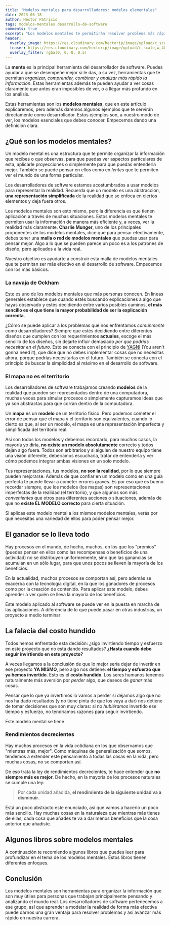 ```yaml
---
title: "Modelos mentales para desarrolladores: modelos elementales"
date: 2023-06-18
author: Héctor Patricio
tags: modelos-mentales desarrollo-de-software
comments: true
excerpt: "Los modelos mentales te permitirán resolver problems más rápido y con mejores resultados, hablemos de algunos de ellos que nos aplican directamente como desarrolladores."
header:
  overlay_image: https://res.cloudinary.com/hectorip/image/upload/c_scale,w_1400/v1686285709/nenad-novakovic-L2QB-rG5NM0-unsplash_icxsie.jpg
  teaser: https://res.cloudinary.com/hectorip/image/upload/c_scale,w_400/v1686285709/nenad-novakovic-L2QB-rG5NM0-unsplash_icxsie.jpg
  overlay_filter: rgba(0, 0, 0, 0.5)
---
```


La **mente** es la principal herramienta del desarrollador de software. Puedes ayudar a que se desempeñe mejor si le das, a su vez, herramientas que te permitan _organizar, comprender, combinar y analizar más rápido la información_. Estas herramientas además te pueden ayudar a ver cosas claramente que antes eran imposibles de ver, o a llegar más profundo en los análisis.

Estas herramientas son los **modelos mentales**, que en este artículo explicaremos, pero además daremos algunos ejemplos que te servirán directamente como desarrollador. Estos ejemplos son, a nuestro modo de ver, los modelos esenciales que debes conocer. Empecemos dando una definición clara.

## ¿Qué son los modelos mentales?

Un modelo mental es una estructura que te permite organizar la información que recibes o que observas, para que puedas ver aspectos particulares de esta, aplicarle proyecciones o simplemente para que puedas entenderla mejor. También se puede pensar en ellos como en _lentes_ que te permiten ver el mundo de una forma particular.

Los desarrolladores de software estamos acostumbrados a usar modelos para representar la realidad. Recuerda que un modelo es una abstracción, **una representación simplificada** de la realidad que se enfoca en ciertos elementos y deja fuera otros.

Los modelos mentales son esto mismo, pero la diferencia es que tienen aplicación a través de muchas situaciones. Estos modelos mentales te permiten usar la información de manera más eficiente y, a veces, ver la realidad más claramente. **Charlie Munger**, uno de los principales proponentes de los modelos mentales, dice que para pensar efectivamente, debes tener una **malla o red de modelos mentales** que puedas usar para pensar mejor. Algo a lo que se pueden parece un poco es a los patrones de diseño, pero aplicados a la vida real.

Nuestro objetivo es ayudarte a construir esta malla de modelos mentales que te permitan ser más efectivo en el desarrollo de software. Empecemos con los más básicos.

### La navaja de Ockham

Este es uno de los modelos mentales que más personas conocen. En líneas generales establece que cuando estés buscando explicaciones a algo que hayas observado y estés decidiendo entre varios posibles caminos, **el más sencillo es el que tiene la mayor probabilidad de ser la explicación correcta**.

¿Cómo se puede aplicar a los problemas que nos enfrentamos _comúnmente_ como desarrolladores? Siempre que estés decidiendo entre diferentes diseños que cumplen con los requerimientos **actuales**, escoge el más sencillo de los diseños, sin dejarte influir demasiado _por que podrías necesitar en el futuro_. Esto se conecta con el principio de [YAGNI](https://martinfowler.com/bliki/Yagni.html) (You aren't gonna need it), que dice que no debes implementar cosas que no necesitas ahora, porque podrías necesitarlas en el futuro. También se conecta con el principio de buscar la simplicidad al máximo en el desarrollo de software.

### El mapa no es el territorio

Los desarrolladores de software trabajamos creando **modelos** de la realidad que pueden ser representados dentro de una computadora, muchas veces para simular procesos o simplemente capturamos ideas que ya son abstractas para que corran dentro de la computadora.

Un **mapa** es un **modelo** de un territorio físico. Pero podemos cometer el error de pensar que el mapa y el territorio son equivalentes, cuando lo cierto es que, al ser un modelo, el mapa es una representación imperfecta y simplificada del territorio real.

Así son todos los modelos y debemos recordarlo, para muchos casos, la mayoría yo diría, **no existe un modelo absolutamente** correcto y todos dejan algo fuera. Todos son arbitrarios y si alguien de nuestro equipo tiene una visión diferente, deberíamos escucharla, tratar de entenderla y ver cómo podemos integrar ambas visiones en un solo modelo.

Tus representaciones, tus modelos, **no son la realidad**, por lo que siempre pueden mejorarse. Además de que confiar en un modelo como en una guía perfecta te puede llevar a cometer errores graves. Es por eso que es bueno recordar siempre, que los modelos (los mapas) son representaciones imperfectas de la realidad (el territorio), y que algunos son más _convenientes_ que otros para diferentes acciones o situaciones, además de que no **existe EL MODELO correcto** para cierta situación.

Si aplicas este modelo mental a los mismos modelos mentales, verás por qué necesitas una variedad de ellos para poder pensar mejor.

## El ganador se lo lleva todo

Hay procesos en el mundo, de hecho, muchos, en los que los "premios" (puedes pensar en ellos como las recompensas o beneficios de una actividad) no se distribuyen uniformemente, sino que las ganancias se acumulan en un sólo lugar, para que unos pocos se lleven la mayoría de los beneficios.

En la actualidad, muchos procesos se comportan así, pero además se exacerba con la tecnología digital, en la que los ganadores de procesos como por la creación de contenido. Para aplicar este modelo, debes aprender a ver quién se lleva la mayoría de los beneficios.

Este modelo aplicado al software se puede ver en la puesta en marcha de las aplicaciones. A diferencia de lo que puede pasar en otras industrias, un proyecto a medio terminar

## La falacia del costo hundido

Todos hemos enfrentado esta decisión: ¿sigo invirtiendo tiempo y esfuerzo en este proyecto que no está dando resultados? **¿Hasta cuando debo seguir invirtiendo en este proyecto?**

A veces llegamos a la conclusión de que lo mejor sería dejar de invertir en ese proyecto **YA MISMO**, pero algo nos detiene: **el tiempo y esfuerzo que ya hemos invertido**. Esto es el **costo hundido**. Los seres humanos tenemos naturalmente más aversión por _perder_ algo, que deseos de _ganar_ más cosas.

Pensar que lo que ya invertimos lo vamos a perder si dejamos algo que no nos ha dado resultados (y no tiene pinta de que los vaya a dar) nos detiene de tomar decisiones que son muy claras: si no _hubiéramos_ invertido ese tiempo y esfuerzo, no tendríamos razones para seguir invirtiendo.

Este modelo mental se tiene

### Rendimientos decrecientes

Hay muchos procesos en la vida cotidiana en los que observamos que "mientras más, mejor". Como máquinas de generalización que somos, tendemos a extender este pensamiento a todas las cosas en la vida, pero muchas cosas, no se comportan así.

De eso trata la ley de rendimientos decrecientes, te hace entender que **no siempre más es mejor**. De hecho, en la mayoría de los procesos naturales se cumple una ley:

> Por cada unidad añadida, **el rendimiento de la siguiente unidad va a disminuir**.

Está un poco abstracto este enunciado, así que vamos a hacerlo un poco más sencillo. Hay muchas cosas en la naturaleza que mientras más tienes de ellas, cada cosa que añades te va a dar menos beneficios que la cosa anterior que añadiste.

## Algunos libros sobre modelos mentales

A continuación te recomiendo algunos libros que puedes leer para profundizar en el tema de los modelos mentales. Estos libros tienen diferentes enfoques.

## Conclusión

Los modelos mentales son herramientas para organizar la información que son muy útiles para personas que trabajan principalmente pensando y analizando el mundo real. Los desarrolladores de software pertenecemos a ese grupo, así que aprender a modelar la realidad de forma más efectiva puede darnos una gran ventaja para resolver problemas y así avanzar más rápido en nuestra carrera.
